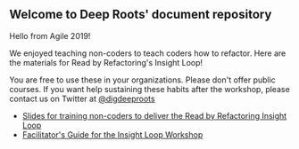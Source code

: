 ## Welcome to Deep Roots' document repository

Hello from Agile 2019!

We enjoyed teaching non-coders to teach coders how to refactor. Here are the materials for Read by Refactoring's Insight Loop!

You are free to use these in your organizations. Please don't offer public courses. If you want help sustaining these habits after the workshop, please contact us on Twitter at [@digdeeproots](https://twitter.com/digdeeproots)

  * [Slides for training non-coders to deliver the Read by Refactoring Insight Loop](/slides/train-the-trainer-rbr-insight-loop.pdf)
  * [Facilitator's Guide for the Insight Loop Workshop](/rbr/workshop-facilitator-guide.pdf)
